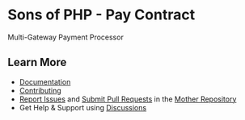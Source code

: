 Sons of PHP - Pay Contract
==========================

Multi-Gateway Payment Processor

## Learn More

* [Documentation][docs]
* [Contributing][contributing]
* [Report Issues][issues] and [Submit Pull Requests][pull-requests] in the [Mother Repository][mother-repo]
* Get Help & Support using [Discussions][discussions]

[discussions]: https://github.com/orgs/SonsOfPHP/discussions
[mother-repo]: https://github.com/SonsOfPHP/sonsofphp
[contributing]: https://docs.sonsofphp.com/contributing/
[docs]: https://docs.sonsofphp.com/contracts/pay/
[issues]: https://github.com/SonsOfPHP/sonsofphp/issues?q=is%3Aopen+is%3Aissue+label%3APay
[pull-requests]: https://github.com/SonsOfPHP/sonsofphp/pulls?q=is%3Aopen+is%3Apr+label%3APay
